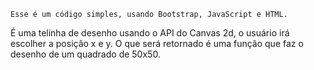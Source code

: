 	Esse é um código simples, usando Bootstrap, JavaScript e HTML.
É uma telinha de desenho usando o API do Canvas 2d, o usuário irá escolher a posição x e y.
O que será retornado é uma função que faz o desenho de um quadrado de 50x50.
